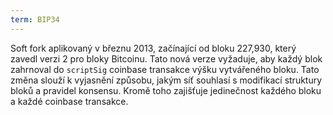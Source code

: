 ```yaml
---
term: BIP34
---
```


Soft fork aplikovaný v březnu 2013, začínající od bloku 227,930, který zavedl verzi 2 pro bloky Bitcoinu. Tato nová verze vyžaduje, aby každý blok zahrnoval do `scriptSig` coinbase transakce výšku vytvářeného bloku. Tato změna slouží k vyjasnění způsobu, jakým síť souhlasí s modifikací struktury bloků a pravidel konsensu. Kromě toho zajišťuje jedinečnost každého bloku a každé coinbase transakce.